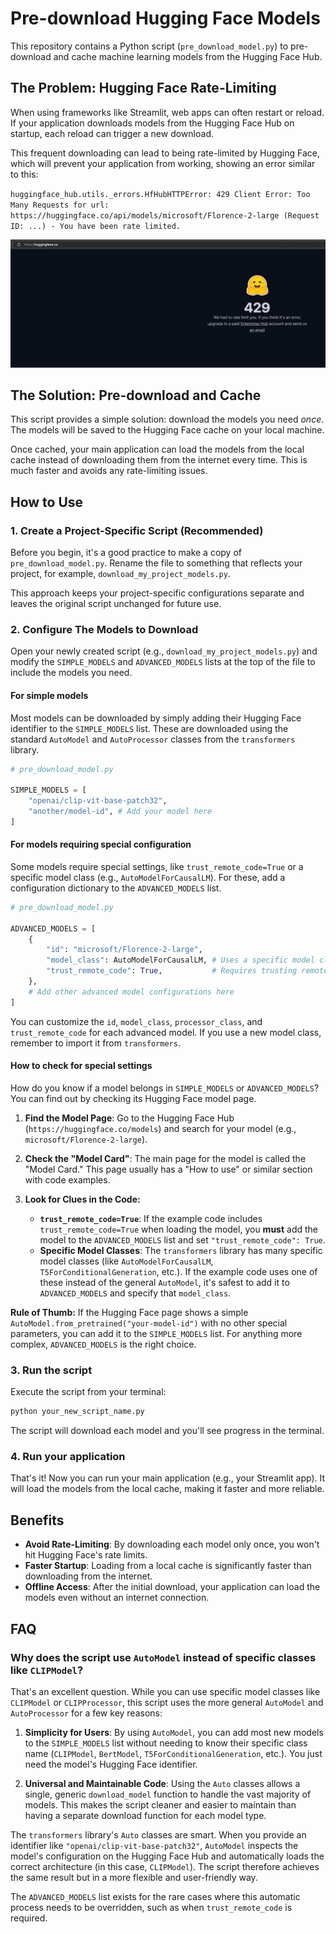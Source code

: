 # Pre-download Hugging Face Models

This repository contains a Python script (`pre_download_model.py`) to pre-download and cache machine learning models from the Hugging Face Hub.

## The Problem: Hugging Face Rate-Limiting

When using frameworks like Streamlit, web apps can often restart or reload. If your application downloads models from the Hugging Face Hub on startup, each reload can trigger a new download.

This frequent downloading can lead to being rate-limited by Hugging Face, which will prevent your application from working, showing an error similar to this:

`huggingface_hub.utils._errors.HfHubHTTPError: 429 Client Error: Too Many Requests for url: https://huggingface.co/api/models/microsoft/Florence-2-large (Request ID: ...) - You have been rate limited.`

![Example of rate limit](image001.png)

## The Solution: Pre-download and Cache

This script provides a simple solution: download the models you need *once*. The models will be saved to the Hugging Face cache on your local machine.

Once cached, your main application can load the models from the local cache instead of downloading them from the internet every time. This is much faster and avoids any rate-limiting issues.

## How to Use

### 1. Create a Project-Specific Script (Recommended)

Before you begin, it's a good practice to make a copy of `pre_download_model.py`. Rename the file to something that reflects your project, for example, `download_my_project_models.py`.

This approach keeps your project-specific configurations separate and leaves the original script unchanged for future use.

### 2. Configure The Models to Download

Open your newly created script (e.g., `download_my_project_models.py`) and modify the `SIMPLE_MODELS` and `ADVANCED_MODELS` lists at the top of the file to include the models you need.

#### For simple models

Most models can be downloaded by simply adding their Hugging Face identifier to the `SIMPLE_MODELS` list. These are downloaded using the standard `AutoModel` and `AutoProcessor` classes from the `transformers` library.

```python
# pre_download_model.py

SIMPLE_MODELS = [
    "openai/clip-vit-base-patch32",
    "another/model-id", # Add your model here
]
```

#### For models requiring special configuration

Some models require special settings, like `trust_remote_code=True` or a specific model class (e.g., `AutoModelForCausalLM`). For these, add a configuration dictionary to the `ADVANCED_MODELS` list.

```python
# pre_download_model.py

ADVANCED_MODELS = [
    {
        "id": "microsoft/Florence-2-large",
        "model_class": AutoModelForCausalLM, # Uses a specific model class
        "trust_remote_code": True,           # Requires trusting remote code
    },
    # Add other advanced model configurations here
]
```

You can customize the `id`, `model_class`, `processor_class`, and `trust_remote_code` for each advanced model. If you use a new model class, remember to import it from `transformers`.

#### How to check for special settings

How do you know if a model belongs in `SIMPLE_MODELS` or `ADVANCED_MODELS`? You can find out by checking its Hugging Face model page.

1. **Find the Model Page**: Go to the Hugging Face Hub (`https://huggingface.co/models`) and search for your model (e.g., `microsoft/Florence-2-large`).

2. **Check the "Model Card"**: The main page for the model is called the "Model Card." This page usually has a "How to use" or similar section with code examples.

3. **Look for Clues in the Code:**
    * **`trust_remote_code=True`**: If the example code includes `trust_remote_code=True` when loading the model, you **must** add the model to the `ADVANCED_MODELS` list and set `"trust_remote_code": True`.
    * **Specific Model Classes**: The `transformers` library has many specific model classes (like `AutoModelForCausalLM`, `T5ForConditionalGeneration`, etc.). If the example code uses one of these instead of the general `AutoModel`, it's safest to add it to `ADVANCED_MODELS` and specify that `model_class`.

**Rule of Thumb:** If the Hugging Face page shows a simple `AutoModel.from_pretrained("your-model-id")` with no other special parameters, you can add it to the `SIMPLE_MODELS` list. For anything more complex, `ADVANCED_MODELS` is the right choice.

### 3. Run the script

Execute the script from your terminal:

```bash
python your_new_script_name.py
```

The script will download each model and you'll see progress in the terminal.

### 4. Run your application

That's it! Now you can run your main application (e.g., your Streamlit app). It will load the models from the local cache, making it faster and more reliable.

## Benefits

* **Avoid Rate-Limiting**: By downloading each model only once, you won't hit Hugging Face's rate limits.
* **Faster Startup**: Loading from a local cache is significantly faster than downloading from the internet.
* **Offline Access**: After the initial download, your application can load the models even without an internet connection.

## FAQ

### Why does the script use `AutoModel` instead of specific classes like `CLIPModel`?

That's an excellent question. While you can use specific model classes like `CLIPModel` or `CLIPProcessor`, this script uses the more general `AutoModel` and `AutoProcessor` for a few key reasons:

1.  **Simplicity for Users**: By using `AutoModel`, you can add most new models to the `SIMPLE_MODELS` list without needing to know their specific class name (`CLIPModel`, `BertModel`, `T5ForConditionalGeneration`, etc.). You just need the model's Hugging Face identifier.

2.  **Universal and Maintainable Code**: Using the `Auto` classes allows a single, generic `download_model` function to handle the vast majority of models. This makes the script cleaner and easier to maintain than having a separate download function for each model type.

The `transformers` library's `Auto` classes are smart. When you provide an identifier like `"openai/clip-vit-base-patch32"`, `AutoModel` inspects the model's configuration on the Hugging Face Hub and automatically loads the correct architecture (in this case, `CLIPModel`). The script therefore achieves the same result but in a more flexible and user-friendly way.

The `ADVANCED_MODELS` list exists for the rare cases where this automatic process needs to be overridden, such as when `trust_remote_code` is required.

